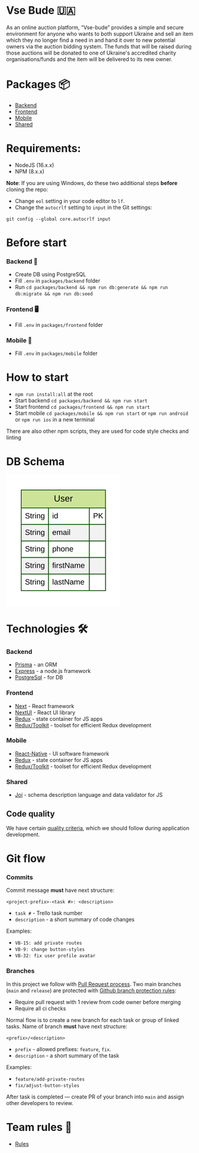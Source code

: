 # Vse Bude 🇺🇦

As an online auction platform, “Vse-bude” provides a simple and secure environment for anyone who wants to both support Ukraine and sell an item which they no longer find a need in and hand it over to new potential owners via the auction bidding system. The funds that will be raised during those auctions will be donated to one of Ukraine's accredited charity organisations/funds and the item will be delivered to its new owner.

# Packages 📦

- [Backend](./packages/backend)
- [Frontend](./packages/frontend)
- [Mobile](./packages/mobile)
- [Shared](./packages/shared)

# Requirements:

- NodeJS (16.x.x)
- NPM (8.x.x)

**Note**: If you are using Windows, do these two additional steps **before** cloning the repo:

- Change `eol` setting in your code editor to `lf`.
- Change the `autocrlf` setting to `input` in the Git settings:

```
git config --global core.autocrlf input
```

# Before start

### Backend 💾

- Create DB using PostgreSQL
- Fill `.env` in `packages/backend` folder
- Run `cd packages/backend && npm run db:generate && npm run db:migrate && npm run db:seed`

### Frontend 🖥

- Fill `.env` in `packages/frontend` folder

### Mobile 📱

- Fill `.env` in `packages/mobile` folder

# How to start

- `npm run install:all` at the root
- Start backend `cd packages/backend && npm run start`
- Start frontend `cd packages/frontend && npm run start`
- Start mobile `cd packages/mobile && npm run start` or `npm run android` or `npm run ios` in a new terminal

There are also other npm scripts, they are used for code style checks and linting

# DB Schema

![DB Schema](./packages/backend/prisma/ERD.svg)

# Technologies 🛠

### Backend

- [Prisma](https://www.prisma.io/) - an ORM
- [Express](https://expressjs.com/) - a node.js framework
- [PostgreSql](https://www.postgresql.org/) - for DB

### Frontend

- [Next](https://nextjs.org/) - React framework
- [NextUI](https://nextui.org/) - React UI library
- [Redux](https://redux.js.org/) - state container for JS apps
- [Redux/Toolkit](https://redux-toolkit.js.org/) - toolset for efficient Redux development

### Mobile

- [React-Native](https://reactnative.dev/) - UI software framework
- [Redux](https://redux.js.org/) - state container for JS apps
- [Redux/Toolkit](https://redux-toolkit.js.org/) - toolset for efficient Redux development

### Shared

- [Joi](https://github.com/sideway/joi) - schema description language and data validator for JS

## Code quality

We have certain [quality criteria](https://github.com/BinaryStudioAcademy/quality-criteria/blob/production/source/javascript.md), which we should follow during application development.

# Git flow

### Commits

Commit message **must** have next structure:

```
<project-prefix>-<task #>: <description>
```

- `task #` - Trello task number
- `description` - a short summary of code changes

Examples:

- `VB-15: add private routes`
- `VB-9: change button-styles`
- `VB-32: fix user profile avatar`

### Branches

In this project we follow with [Pull Request process](https://help.github.com/en/articles/about-pull-requests). Two main branches (`main` and `release`) are protected with [Github branch protection rules](https://help.github.com/en/articles/defining-the-mergeability-of-pull-requests):

- Require pull request with 1 review from code owner before merging
- Require all ci checks

Normal flow is to create a new branch for each task or group of linked tasks. Name of branch **must** have next structure:

```
<prefix>/<description>
```

- `prefix` - allowed prefixes: `feature`, `fix`.
- `description` - a short summary of the task

Examples:

- `feature/add-private-routes`
- `fix/adjust-button-styles`

After task is completed ― create PR of your branch into `main` and assign other developers to review.

# Team rules 🧐

- [Rules](https://docs.google.com/document/d/17qtB4Dyh03I9VmBRIzGNk4M2feKaiAyGf4cvgUGBbSI/edit)
